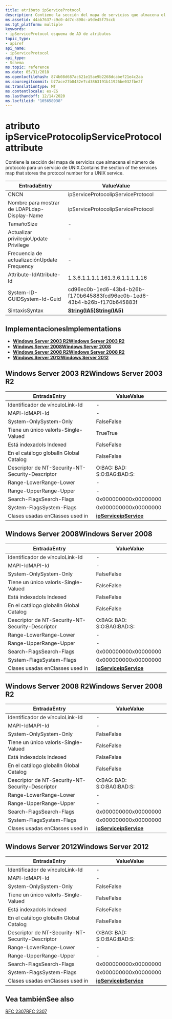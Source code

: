 ```yaml
---
title: atributo ipServiceProtocol
description: Contiene la sección del mapa de servicios que almacena el número de protocolo para un servicio de UNIX.
ms.assetid: 44ab7637-c9c0-4d7c-898c-a9de45f75ccb
ms.tgt_platform: multiple
keywords:
- ipServiceProtocol esquema de AD de atributos
topic_type:
- apiref
api_name:
- ipServiceProtocol
api_type:
- Schema
ms.topic: reference
ms.date: 05/31/2018
ms.openlocfilehash: 874b08d687ac621e15ae9b2268dcabef21e4c2aa
ms.sourcegitcommit: b77ace27b0432e7cd3863191b11926be032fbe2f
ms.translationtype: MT
ms.contentlocale: es-ES
ms.lasthandoff: 12/14/2020
ms.locfileid: "105658938"
---
```

# <a name="ipserviceprotocol-attribute"></a><span data-ttu-id="b7bee-104">atributo ipServiceProtocol</span><span class="sxs-lookup"><span data-stu-id="b7bee-104">ipServiceProtocol attribute</span></span>

<span data-ttu-id="b7bee-105">Contiene la sección del mapa de servicios que almacena el número de protocolo para un servicio de UNIX.</span><span class="sxs-lookup"><span data-stu-id="b7bee-105">Contains the section of the services map that stores the protocol number for a UNIX service.</span></span>



| <span data-ttu-id="b7bee-106">Entrada</span><span class="sxs-lookup"><span data-stu-id="b7bee-106">Entry</span></span> | <span data-ttu-id="b7bee-107">Value</span><span class="sxs-lookup"><span data-stu-id="b7bee-107">Value</span></span> |
|-------------------|--------------------------------------|
| <span data-ttu-id="b7bee-108">CN</span><span class="sxs-lookup"><span data-stu-id="b7bee-108">CN</span></span>                | <span data-ttu-id="b7bee-109">ipServiceProtocol</span><span class="sxs-lookup"><span data-stu-id="b7bee-109">ipServiceProtocol</span></span>                    |
| <span data-ttu-id="b7bee-110">Nombre para mostrar de LDAP</span><span class="sxs-lookup"><span data-stu-id="b7bee-110">Ldap-Display-Name</span></span> | <span data-ttu-id="b7bee-111">ipServiceProtocol</span><span class="sxs-lookup"><span data-stu-id="b7bee-111">ipServiceProtocol</span></span>                    |
| <span data-ttu-id="b7bee-112">Tamaño</span><span class="sxs-lookup"><span data-stu-id="b7bee-112">Size</span></span>              | \-                                   |
| <span data-ttu-id="b7bee-113">Actualizar privilegio</span><span class="sxs-lookup"><span data-stu-id="b7bee-113">Update Privilege</span></span>  | \-                                   |
| <span data-ttu-id="b7bee-114">Frecuencia de actualización</span><span class="sxs-lookup"><span data-stu-id="b7bee-114">Update Frequency</span></span>  | \-                                   |
| <span data-ttu-id="b7bee-115">Attribute-Id</span><span class="sxs-lookup"><span data-stu-id="b7bee-115">Attribute-Id</span></span>      | <span data-ttu-id="b7bee-116">1.3.6.1.1.1.1.16</span><span class="sxs-lookup"><span data-stu-id="b7bee-116">1.3.6.1.1.1.1.16</span></span>                     |
| <span data-ttu-id="b7bee-117">System-ID-GUID</span><span class="sxs-lookup"><span data-stu-id="b7bee-117">System-Id-Guid</span></span>    | <span data-ttu-id="b7bee-118">cd96ec0b-1ed6-43b4-b26b-f170b645883f</span><span class="sxs-lookup"><span data-stu-id="b7bee-118">cd96ec0b-1ed6-43b4-b26b-f170b645883f</span></span> |
| <span data-ttu-id="b7bee-119">Sintaxis</span><span class="sxs-lookup"><span data-stu-id="b7bee-119">Syntax</span></span>            | [<span data-ttu-id="b7bee-120">**String(IA5)**</span><span class="sxs-lookup"><span data-stu-id="b7bee-120">**String(IA5)**</span></span>](s-string-ia5.md)  |



## <a name="implementations"></a><span data-ttu-id="b7bee-121">Implementaciones</span><span class="sxs-lookup"><span data-stu-id="b7bee-121">Implementations</span></span>

-   [<span data-ttu-id="b7bee-122">**Windows Server 2003 R2**</span><span class="sxs-lookup"><span data-stu-id="b7bee-122">**Windows Server 2003 R2**</span></span>](#windows-server-2003-r2)
-   [<span data-ttu-id="b7bee-123">**Windows Server 2008**</span><span class="sxs-lookup"><span data-stu-id="b7bee-123">**Windows Server 2008**</span></span>](#windows-server-2008)
-   [<span data-ttu-id="b7bee-124">**Windows Server 2008 R2**</span><span class="sxs-lookup"><span data-stu-id="b7bee-124">**Windows Server 2008 R2**</span></span>](#windows-server-2008-r2)
-   [<span data-ttu-id="b7bee-125">**Windows Server 2012**</span><span class="sxs-lookup"><span data-stu-id="b7bee-125">**Windows Server 2012**</span></span>](#windows-server-2012)

## <a name="windows-server-2003-r2"></a><span data-ttu-id="b7bee-126">Windows Server 2003 R2</span><span class="sxs-lookup"><span data-stu-id="b7bee-126">Windows Server 2003 R2</span></span>



| <span data-ttu-id="b7bee-127">Entrada</span><span class="sxs-lookup"><span data-stu-id="b7bee-127">Entry</span></span> | <span data-ttu-id="b7bee-128">Value</span><span class="sxs-lookup"><span data-stu-id="b7bee-128">Value</span></span> |
|------------------------|---------------------------------------------|
| <span data-ttu-id="b7bee-129">Identificador de vínculo</span><span class="sxs-lookup"><span data-stu-id="b7bee-129">Link-Id</span></span>                | \-                                          |
| <span data-ttu-id="b7bee-130">MAPI-Id</span><span class="sxs-lookup"><span data-stu-id="b7bee-130">MAPI-Id</span></span>                | \-                                          |
| <span data-ttu-id="b7bee-131">System-Only</span><span class="sxs-lookup"><span data-stu-id="b7bee-131">System-Only</span></span>            | <span data-ttu-id="b7bee-132">False</span><span class="sxs-lookup"><span data-stu-id="b7bee-132">False</span></span>                                       |
| <span data-ttu-id="b7bee-133">Tiene un único valor</span><span class="sxs-lookup"><span data-stu-id="b7bee-133">Is-Single-Valued</span></span>       | <span data-ttu-id="b7bee-134">True</span><span class="sxs-lookup"><span data-stu-id="b7bee-134">True</span></span>                                        |
| <span data-ttu-id="b7bee-135">Está indexado</span><span class="sxs-lookup"><span data-stu-id="b7bee-135">Is Indexed</span></span>             | <span data-ttu-id="b7bee-136">False</span><span class="sxs-lookup"><span data-stu-id="b7bee-136">False</span></span>                                       |
| <span data-ttu-id="b7bee-137">En el catálogo global</span><span class="sxs-lookup"><span data-stu-id="b7bee-137">In Global Catalog</span></span>      | <span data-ttu-id="b7bee-138">False</span><span class="sxs-lookup"><span data-stu-id="b7bee-138">False</span></span>                                       |
| <span data-ttu-id="b7bee-139">Descriptor de NT-Security-</span><span class="sxs-lookup"><span data-stu-id="b7bee-139">NT-Security-Descriptor</span></span> | <span data-ttu-id="b7bee-140">O:BAG: BAD: S:</span><span class="sxs-lookup"><span data-stu-id="b7bee-140">O:BAG:BAD:S:</span></span>                                |
| <span data-ttu-id="b7bee-141">Range-Lower</span><span class="sxs-lookup"><span data-stu-id="b7bee-141">Range-Lower</span></span>            | \-                                          |
| <span data-ttu-id="b7bee-142">Range-Upper</span><span class="sxs-lookup"><span data-stu-id="b7bee-142">Range-Upper</span></span>            | \-                                          |
| <span data-ttu-id="b7bee-143">Search-Flags</span><span class="sxs-lookup"><span data-stu-id="b7bee-143">Search-Flags</span></span>           | <span data-ttu-id="b7bee-144">0x00000000</span><span class="sxs-lookup"><span data-stu-id="b7bee-144">0x00000000</span></span>                                  |
| <span data-ttu-id="b7bee-145">System-Flags</span><span class="sxs-lookup"><span data-stu-id="b7bee-145">System-Flags</span></span>           | <span data-ttu-id="b7bee-146">0x00000000</span><span class="sxs-lookup"><span data-stu-id="b7bee-146">0x00000000</span></span>                                  |
| <span data-ttu-id="b7bee-147">Clases usadas en</span><span class="sxs-lookup"><span data-stu-id="b7bee-147">Classes used in</span></span>        | [<span data-ttu-id="b7bee-148">**ipService**</span><span class="sxs-lookup"><span data-stu-id="b7bee-148">**ipService**</span></span>](c-ipservice.md)<br/> |



## <a name="windows-server-2008"></a><span data-ttu-id="b7bee-149">Windows Server 2008</span><span class="sxs-lookup"><span data-stu-id="b7bee-149">Windows Server 2008</span></span>



| <span data-ttu-id="b7bee-150">Entrada</span><span class="sxs-lookup"><span data-stu-id="b7bee-150">Entry</span></span> | <span data-ttu-id="b7bee-151">Value</span><span class="sxs-lookup"><span data-stu-id="b7bee-151">Value</span></span> |
|------------------------|---------------------------------------------|
| <span data-ttu-id="b7bee-152">Identificador de vínculo</span><span class="sxs-lookup"><span data-stu-id="b7bee-152">Link-Id</span></span>                | \-                                          |
| <span data-ttu-id="b7bee-153">MAPI-Id</span><span class="sxs-lookup"><span data-stu-id="b7bee-153">MAPI-Id</span></span>                | \-                                          |
| <span data-ttu-id="b7bee-154">System-Only</span><span class="sxs-lookup"><span data-stu-id="b7bee-154">System-Only</span></span>            | <span data-ttu-id="b7bee-155">False</span><span class="sxs-lookup"><span data-stu-id="b7bee-155">False</span></span>                                       |
| <span data-ttu-id="b7bee-156">Tiene un único valor</span><span class="sxs-lookup"><span data-stu-id="b7bee-156">Is-Single-Valued</span></span>       | <span data-ttu-id="b7bee-157">False</span><span class="sxs-lookup"><span data-stu-id="b7bee-157">False</span></span>                                       |
| <span data-ttu-id="b7bee-158">Está indexado</span><span class="sxs-lookup"><span data-stu-id="b7bee-158">Is Indexed</span></span>             | <span data-ttu-id="b7bee-159">False</span><span class="sxs-lookup"><span data-stu-id="b7bee-159">False</span></span>                                       |
| <span data-ttu-id="b7bee-160">En el catálogo global</span><span class="sxs-lookup"><span data-stu-id="b7bee-160">In Global Catalog</span></span>      | <span data-ttu-id="b7bee-161">False</span><span class="sxs-lookup"><span data-stu-id="b7bee-161">False</span></span>                                       |
| <span data-ttu-id="b7bee-162">Descriptor de NT-Security-</span><span class="sxs-lookup"><span data-stu-id="b7bee-162">NT-Security-Descriptor</span></span> | <span data-ttu-id="b7bee-163">O:BAG: BAD: S:</span><span class="sxs-lookup"><span data-stu-id="b7bee-163">O:BAG:BAD:S:</span></span>                                |
| <span data-ttu-id="b7bee-164">Range-Lower</span><span class="sxs-lookup"><span data-stu-id="b7bee-164">Range-Lower</span></span>            | \-                                          |
| <span data-ttu-id="b7bee-165">Range-Upper</span><span class="sxs-lookup"><span data-stu-id="b7bee-165">Range-Upper</span></span>            | \-                                          |
| <span data-ttu-id="b7bee-166">Search-Flags</span><span class="sxs-lookup"><span data-stu-id="b7bee-166">Search-Flags</span></span>           | <span data-ttu-id="b7bee-167">0x00000000</span><span class="sxs-lookup"><span data-stu-id="b7bee-167">0x00000000</span></span>                                  |
| <span data-ttu-id="b7bee-168">System-Flags</span><span class="sxs-lookup"><span data-stu-id="b7bee-168">System-Flags</span></span>           | <span data-ttu-id="b7bee-169">0x00000000</span><span class="sxs-lookup"><span data-stu-id="b7bee-169">0x00000000</span></span>                                  |
| <span data-ttu-id="b7bee-170">Clases usadas en</span><span class="sxs-lookup"><span data-stu-id="b7bee-170">Classes used in</span></span>        | [<span data-ttu-id="b7bee-171">**ipService**</span><span class="sxs-lookup"><span data-stu-id="b7bee-171">**ipService**</span></span>](c-ipservice.md)<br/> |



## <a name="windows-server-2008-r2"></a><span data-ttu-id="b7bee-172">Windows Server 2008 R2</span><span class="sxs-lookup"><span data-stu-id="b7bee-172">Windows Server 2008 R2</span></span>



| <span data-ttu-id="b7bee-173">Entrada</span><span class="sxs-lookup"><span data-stu-id="b7bee-173">Entry</span></span> | <span data-ttu-id="b7bee-174">Value</span><span class="sxs-lookup"><span data-stu-id="b7bee-174">Value</span></span> |
|------------------------|---------------------------------------------|
| <span data-ttu-id="b7bee-175">Identificador de vínculo</span><span class="sxs-lookup"><span data-stu-id="b7bee-175">Link-Id</span></span>                | \-                                          |
| <span data-ttu-id="b7bee-176">MAPI-Id</span><span class="sxs-lookup"><span data-stu-id="b7bee-176">MAPI-Id</span></span>                | \-                                          |
| <span data-ttu-id="b7bee-177">System-Only</span><span class="sxs-lookup"><span data-stu-id="b7bee-177">System-Only</span></span>            | <span data-ttu-id="b7bee-178">False</span><span class="sxs-lookup"><span data-stu-id="b7bee-178">False</span></span>                                       |
| <span data-ttu-id="b7bee-179">Tiene un único valor</span><span class="sxs-lookup"><span data-stu-id="b7bee-179">Is-Single-Valued</span></span>       | <span data-ttu-id="b7bee-180">False</span><span class="sxs-lookup"><span data-stu-id="b7bee-180">False</span></span>                                       |
| <span data-ttu-id="b7bee-181">Está indexado</span><span class="sxs-lookup"><span data-stu-id="b7bee-181">Is Indexed</span></span>             | <span data-ttu-id="b7bee-182">False</span><span class="sxs-lookup"><span data-stu-id="b7bee-182">False</span></span>                                       |
| <span data-ttu-id="b7bee-183">En el catálogo global</span><span class="sxs-lookup"><span data-stu-id="b7bee-183">In Global Catalog</span></span>      | <span data-ttu-id="b7bee-184">False</span><span class="sxs-lookup"><span data-stu-id="b7bee-184">False</span></span>                                       |
| <span data-ttu-id="b7bee-185">Descriptor de NT-Security-</span><span class="sxs-lookup"><span data-stu-id="b7bee-185">NT-Security-Descriptor</span></span> | <span data-ttu-id="b7bee-186">O:BAG: BAD: S:</span><span class="sxs-lookup"><span data-stu-id="b7bee-186">O:BAG:BAD:S:</span></span>                                |
| <span data-ttu-id="b7bee-187">Range-Lower</span><span class="sxs-lookup"><span data-stu-id="b7bee-187">Range-Lower</span></span>            | \-                                          |
| <span data-ttu-id="b7bee-188">Range-Upper</span><span class="sxs-lookup"><span data-stu-id="b7bee-188">Range-Upper</span></span>            | \-                                          |
| <span data-ttu-id="b7bee-189">Search-Flags</span><span class="sxs-lookup"><span data-stu-id="b7bee-189">Search-Flags</span></span>           | <span data-ttu-id="b7bee-190">0x00000000</span><span class="sxs-lookup"><span data-stu-id="b7bee-190">0x00000000</span></span>                                  |
| <span data-ttu-id="b7bee-191">System-Flags</span><span class="sxs-lookup"><span data-stu-id="b7bee-191">System-Flags</span></span>           | <span data-ttu-id="b7bee-192">0x00000000</span><span class="sxs-lookup"><span data-stu-id="b7bee-192">0x00000000</span></span>                                  |
| <span data-ttu-id="b7bee-193">Clases usadas en</span><span class="sxs-lookup"><span data-stu-id="b7bee-193">Classes used in</span></span>        | [<span data-ttu-id="b7bee-194">**ipService**</span><span class="sxs-lookup"><span data-stu-id="b7bee-194">**ipService**</span></span>](c-ipservice.md)<br/> |



## <a name="windows-server-2012"></a><span data-ttu-id="b7bee-195">Windows Server 2012</span><span class="sxs-lookup"><span data-stu-id="b7bee-195">Windows Server 2012</span></span>



| <span data-ttu-id="b7bee-196">Entrada</span><span class="sxs-lookup"><span data-stu-id="b7bee-196">Entry</span></span> | <span data-ttu-id="b7bee-197">Value</span><span class="sxs-lookup"><span data-stu-id="b7bee-197">Value</span></span> |
|------------------------|---------------------------------------------|
| <span data-ttu-id="b7bee-198">Identificador de vínculo</span><span class="sxs-lookup"><span data-stu-id="b7bee-198">Link-Id</span></span>                | \-                                          |
| <span data-ttu-id="b7bee-199">MAPI-Id</span><span class="sxs-lookup"><span data-stu-id="b7bee-199">MAPI-Id</span></span>                | \-                                          |
| <span data-ttu-id="b7bee-200">System-Only</span><span class="sxs-lookup"><span data-stu-id="b7bee-200">System-Only</span></span>            | <span data-ttu-id="b7bee-201">False</span><span class="sxs-lookup"><span data-stu-id="b7bee-201">False</span></span>                                       |
| <span data-ttu-id="b7bee-202">Tiene un único valor</span><span class="sxs-lookup"><span data-stu-id="b7bee-202">Is-Single-Valued</span></span>       | <span data-ttu-id="b7bee-203">False</span><span class="sxs-lookup"><span data-stu-id="b7bee-203">False</span></span>                                       |
| <span data-ttu-id="b7bee-204">Está indexado</span><span class="sxs-lookup"><span data-stu-id="b7bee-204">Is Indexed</span></span>             | <span data-ttu-id="b7bee-205">False</span><span class="sxs-lookup"><span data-stu-id="b7bee-205">False</span></span>                                       |
| <span data-ttu-id="b7bee-206">En el catálogo global</span><span class="sxs-lookup"><span data-stu-id="b7bee-206">In Global Catalog</span></span>      | <span data-ttu-id="b7bee-207">False</span><span class="sxs-lookup"><span data-stu-id="b7bee-207">False</span></span>                                       |
| <span data-ttu-id="b7bee-208">Descriptor de NT-Security-</span><span class="sxs-lookup"><span data-stu-id="b7bee-208">NT-Security-Descriptor</span></span> | <span data-ttu-id="b7bee-209">O:BAG: BAD: S:</span><span class="sxs-lookup"><span data-stu-id="b7bee-209">O:BAG:BAD:S:</span></span>                                |
| <span data-ttu-id="b7bee-210">Range-Lower</span><span class="sxs-lookup"><span data-stu-id="b7bee-210">Range-Lower</span></span>            | \-                                          |
| <span data-ttu-id="b7bee-211">Range-Upper</span><span class="sxs-lookup"><span data-stu-id="b7bee-211">Range-Upper</span></span>            | \-                                          |
| <span data-ttu-id="b7bee-212">Search-Flags</span><span class="sxs-lookup"><span data-stu-id="b7bee-212">Search-Flags</span></span>           | <span data-ttu-id="b7bee-213">0x00000000</span><span class="sxs-lookup"><span data-stu-id="b7bee-213">0x00000000</span></span>                                  |
| <span data-ttu-id="b7bee-214">System-Flags</span><span class="sxs-lookup"><span data-stu-id="b7bee-214">System-Flags</span></span>           | <span data-ttu-id="b7bee-215">0x00000000</span><span class="sxs-lookup"><span data-stu-id="b7bee-215">0x00000000</span></span>                                  |
| <span data-ttu-id="b7bee-216">Clases usadas en</span><span class="sxs-lookup"><span data-stu-id="b7bee-216">Classes used in</span></span>        | [<span data-ttu-id="b7bee-217">**ipService**</span><span class="sxs-lookup"><span data-stu-id="b7bee-217">**ipService**</span></span>](c-ipservice.md)<br/> |



## <a name="see-also"></a><span data-ttu-id="b7bee-218">Vea también</span><span class="sxs-lookup"><span data-stu-id="b7bee-218">See also</span></span>

<dl> <dt>

[<span data-ttu-id="b7bee-219">RFC 2307</span><span class="sxs-lookup"><span data-stu-id="b7bee-219">RFC 2307</span></span>](https://www.ietf.org/rfc/rfc2307.txt)
</dt> </dl>

 

 





